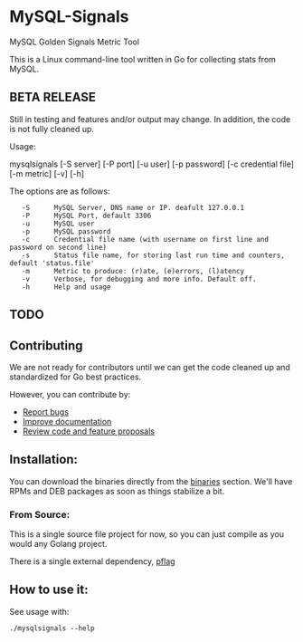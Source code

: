 # MySQL-Signals
MySQL Golden Signals Metric Tool

This is a Linux command-line tool written in Go for collecting stats from MySQL.

## BETA RELEASE 
Still in testing and features and/or output may change.
In addition, the code is not fully cleaned up.

Usage:

mysqlsignals [-S server] [-P port] [-u user] [-p password] [-c credential file] [-m metric] [-v] [-h]

  The options are as follows:

       -S      MySQL Server, DNS name or IP. deafult 127.0.0.1
       -P      MySQL Port, default 3306
       -u      MySQL user
       -p      MySQL password
       -c      Credential file name (with username on first line and password on second line)
       -s      Status file name, for storing last run time and counters, default 'status.file'
       -m      Metric to produce: (r)ate, (e)errors, (l)atency
       -v      Verbose, for debugging and more info. Default off.
       -h      Help and usage

## TODO

## Contributing
We are not ready for contributors until we can get the code cleaned up and standardized for Go best practices.

However, you can contribute by:
- [Report bugs](https://github.com/opsstack/mysql-signals/issues/new)
- [Improve documentation](https://github.com/opsstack/mysql-signals/issues?q=is%3Aopen+label%3Adocumentation)
- [Review code and feature proposals](https://github.com/opsstack/mysql-signals/pulls)

## Installation:

You can download the binaries directly from the [binaries](https://github.com/opsstack/mysql-signals/binaries) section.  We'll have RPMs and DEB packages as soon as things stabilize a bit.

### From Source:

This is a single source file project for now, so you can just compile as you would any Golang project.

There is a single external dependency, [pflag](https://github.com/ogier/pflag)

## How to use it:

See usage with:

```
./mysqlsignals --help
```
